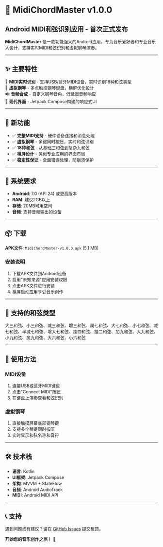 # 🎹 MidiChordMaster v1.0.0

## Android MIDI和弦识别应用 - 首次正式发布

**MidiChordMaster** 是一款功能强大的Android应用，专为音乐爱好者和专业音乐人设计，支持实时MIDI和弦识别和虚拟钢琴演奏。

---

## ✨ 主要特性

🎵 **MIDI实时识别** - 支持USB/蓝牙MIDI设备，实时识别18种和弦类型  
🎹 **虚拟钢琴** - 多点触控钢琴键盘，横屏优化设计  
🔊 **音频合成** - 自定义钢琴音色，低延迟音频响应  
📱 **现代界面** - Jetpack Compose构建的响应式UI  

---

## 🚀 新功能

- ✅ **完整MIDI支持** - 硬件设备连接和消息处理
- ✅ **虚拟钢琴** - 多键同时按压，实时和弦识别  
- ✅ **18种和弦** - 从基础三和弦到复杂九和弦
- ✅ **横屏设计** - 类似专业应用的界面布局
- ✅ **稳定性保证** - 全面错误处理，防崩溃保护

---

## 📱 系统要求

- **Android**: 7.0 (API 24) 或更高版本
- **RAM**: 建议2GB以上  
- **存储**: 20MB可用空间
- **音频**: 支持音频输出的设备

---

## 📦 下载

**APK文件**: `MidiChordMaster-v1.0.0.apk` (5.1 MB)

### 安装说明
1. 下载APK文件到Android设备
2. 启用"未知来源"应用安装权限
3. 点击APK文件进行安装
4. 横屏启动应用享受音乐创作

---

## 🎯 支持的和弦类型

大三和弦、小三和弦、减三和弦、增三和弦、属七和弦、大七和弦、小七和弦、减七和弦、半减七和弦、增大七和弦、挂四和弦、挂二和弦、加九和弦、大九和弦、小九和弦、属九和弦、大六和弦、小六和弦

---

## 🔧 使用方法

### MIDI设备
1. 连接USB或蓝牙MIDI键盘
2. 点击"Connect MIDI"按钮
3. 在键盘上演奏查看和弦识别

### 虚拟钢琴  
1. 直接触摸屏幕底部钢琴键
2. 支持多个琴键同时按压
3. 实时显示和弦名称和音符

---

## 🛠️ 技术栈

- **语言**: Kotlin
- **UI框架**: Jetpack Compose  
- **架构**: MVVM + StateFlow
- **音频**: Android AudioTrack
- **MIDI**: Android MIDI API

---

## 📞 支持

遇到问题或有建议？请在 [GitHub Issues](https://github.com/entity003official/MidiChordMaster/issues) 提交反馈。

**开始您的音乐创作之旅！** 🎵

